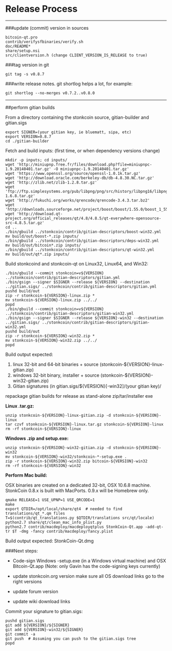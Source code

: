 Release Process
====================

* * *

###update (commit) version in sources


	bitcoin-qt.pro
	contrib/verifysfbinaries/verify.sh
	doc/README*
	share/setup.nsi
	src/clientversion.h (change CLIENT_VERSION_IS_RELEASE to true)

###tag version in git

	git tag -s v0.8.7

###write release notes. git shortlog helps a lot, for example:

	git shortlog --no-merges v0.7.2..v0.8.0

* * *

##perform gitian builds

 From a directory containing the stonkcoin source, gitian-builder and gitian.sigs
  
	export SIGNER=(your gitian key, ie bluematt, sipa, etc)
	export VERSION=0.8.7
	cd ./gitian-builder

 Fetch and build inputs: (first time, or when dependency versions change)

	mkdir -p inputs; cd inputs/
	wget 'http://miniupnp.free.fr/files/download.php?file=miniupnpc-1.9.20140401.tar.gz' -O miniupnpc-1.9.20140401.tar.gz'
	wget 'https://www.openssl.org/source/openssl-1.0.1k.tar.gz'
	wget 'http://download.oracle.com/berkeley-db/db-4.8.30.NC.tar.gz'
	wget 'http://zlib.net/zlib-1.2.8.tar.gz'
	wget 'ftp://ftp.simplesystems.org/pub/libpng/png/src/history/libpng16/libpng-1.6.8.tar.gz'
	wget 'http://fukuchi.org/works/qrencode/qrencode-3.4.3.tar.bz2'
	wget 'http://downloads.sourceforge.net/project/boost/boost/1.55.0/boost_1_55_0.tar.bz2'
	wget 'http://download.qt-project.org/official_releases/qt/4.8/4.8.5/qt-everywhere-opensource-src-4.8.5.tar.gz'
	cd ..
	./bin/gbuild ../stonkcoin/contrib/gitian-descriptors/boost-win32.yml
	mv build/out/boost-*.zip inputs/
	./bin/gbuild ../stonkcoin/contrib/gitian-descriptors/deps-win32.yml
	mv build/out/bitcoin*.zip inputs/
	./bin/gbuild ../stonkcoin/contrib/gitian-descriptors/qt-win32.yml
	mv build/out/qt*.zip inputs/

 Build stonkcoind and stonkcoin-qt on Linux32, Linux64, and Win32:
  
	./bin/gbuild --commit stonkcoin=v${VERSION} ../stonkcoin/contrib/gitian-descriptors/gitian.yml
	./bin/gsign --signer $SIGNER --release ${VERSION} --destination ../gitian.sigs/ ../stonkcoin/contrib/gitian-descriptors/gitian.yml
	pushd build/out
	zip -r stonkcoin-${VERSION}-linux.zip *
	mv stonkcoin-${VERSION}-linux.zip ../../
	popd
	./bin/gbuild --commit stonkcoin=v${VERSION} ../stonkcoin/contrib/gitian-descriptors/gitian-win32.yml
	./bin/gsign --signer $SIGNER --release ${VERSION}-win32 --destination ../gitian.sigs/ ../stonkcoin/contrib/gitian-descriptors/gitian-win32.yml
	pushd build/out
	zip -r stonkcoin-${VERSION}-win32.zip *
	mv stonkcoin-${VERSION}-win32.zip ../../
	popd

  Build output expected:

  1. linux 32-bit and 64-bit binaries + source (stonkcoin-${VERSION}-linux-gitian.zip)
  2. windows 32-bit binary, installer + source (stonkcoin-${VERSION}-win32-gitian.zip)
  3. Gitian signatures (in gitian.sigs/${VERSION}[-win32]/(your gitian key)/

repackage gitian builds for release as stand-alone zip/tar/installer exe

**Linux .tar.gz:**

	unzip stonkcoin-${VERSION}-linux-gitian.zip -d stonkcoin-${VERSION}-linux
	tar czvf stonkcoin-${VERSION}-linux.tar.gz stonkcoin-${VERSION}-linux
	rm -rf stonkcoin-${VERSION}-linux

**Windows .zip and setup.exe:**

	unzip stonkcoin-${VERSION}-win32-gitian.zip -d stonkcoin-${VERSION}-win32
	mv stonkcoin-${VERSION}-win32/stonkcoin-*-setup.exe .
	zip -r stonkcoin-${VERSION}-win32.zip bitcoin-${VERSION}-win32
	rm -rf stonkcoin-${VERSION}-win32

**Perform Mac build:**

  OSX binaries are created on a dedicated 32-bit, OSX 10.6.8 machine.
  StonkCoin 0.8.x is built with MacPorts.  0.9.x will be Homebrew only.

	qmake RELEASE=1 USE_UPNP=1 USE_QRCODE=1
	make
	export QTDIR=/opt/local/share/qt4  # needed to find translations/qt_*.qm files
	T=$(contrib/qt_translations.py $QTDIR/translations src/qt/locale)
	python2.7 share/qt/clean_mac_info_plist.py
	python2.7 contrib/macdeploy/macdeployqtplus StonkCoin-Qt.app -add-qt-tr $T -dmg -fancy contrib/macdeploy/fancy.plist

 Build output expected: StonkCoin-Qt.dmg

###Next steps:

* Code-sign Windows -setup.exe (in a Windows virtual machine) and
  OSX Bitcoin-Qt.app (Note: only Gavin has the code-signing keys currently)

* update stonkcoin.org version
  make sure all OS download links go to the right versions

* update forum version

* update wiki download links

Commit your signature to gitian.sigs:

	pushd gitian.sigs
	git add ${VERSION}/${SIGNER}
	git add ${VERSION}-win32/${SIGNER}
	git commit -a
	git push  # Assuming you can push to the gitian.sigs tree
	popd

